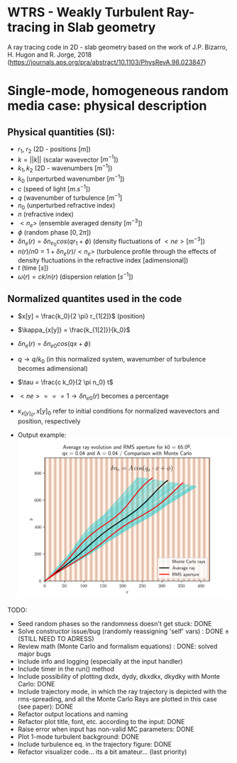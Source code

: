 # WTRS - Weakly Turbulent Ray-tracing in Slab geometry
A ray tracing code in 2D - slab geometry based on the work of J.P. Bizarro, H. Hugon and R. Jorge, 2018 (https://journals.aps.org/pra/abstract/10.1103/PhysRevA.98.023847)

# Single-mode, homogeneous random media case: physical description

## Physical quantities (SI): 
- $r_1$, $r_2$ (2D - positions $[m]$)
- $k = ||k||$ (scalar wavevector $[m^{-1}]$)
- $k_1, k_2$ (2D - wavenumbers $[m^{-1}]$)
- $k_0$ (unperturbed wavenumber $[m^{-1}]$)
- $c$ (speed of light $[m.s^{-1}]$) 
- $q$ (wavenumber of turbulence $[m^{-1}]$
- $n_0$ (unperturbed refractive index)
- $n$ (refractive index)
- $< n_e >$ (ensemble averaged density $[m^{-3}]$)
- $\phi$ (random phase $[0, 2 \pi]$)
- $\delta n_e (r) = \delta n_{e_0} cos(q r_1 + \phi)$  (density fluctuations of $< ne > [m^{-3}]$)
- $n(r)/n0 = 1 + \delta n_e(r)/<n_e>$ (turbulence profile through the effects of density fluctuations in the refractive index [adimensional])
- $t$ (time $[s]$)
- $\omega(r) = c k /n(r)$ (dispersion relation $[s^{-1}]$)

## Normalized quantites used in the code
- $x[y] = \frac{k_0}{2 \pi} r_{1[2]}$ (position)
- $\kappa_{x[y]} = \frac{k_{1[2]}}{k_0}$
- $\delta n_e (r) = \delta n_{e0} cos(q x + \phi)$
- $q \rightarrow q/k_0$ (in this normalized system, wavenumber of turbulence becomes adimensional)
- $\tau = \frac{c k_0}{2 \pi n_0} t$
- $< ne > === 1 \rightarrow  \delta n_{e0} (r)$ becomes a percentage 
- $\kappa_{x[y]_0}, x[y]_0$ refer to initial conditions for normalized wavevectors and position, respectively 

- Output example:
![](.README_images/65.0_trajectories.png)



TODO:
- Seed random phases so the randomness doesn't get stuck: DONE
- Solve constructor issue/bug (randomly reassigning 'self' vars) : DONE ± (STILL NEED TO ADRESS)
- Review math (Monte Carlo and formalism equations) : DONE: solved major bugs
- Include info and logging (especially at the input handler)
- Include timer in the run() method
- Include possibility of plotting dxdx, dydy, dkxdkx, dkydky with Monte Carlo: DONE
- Include trajectory mode, in which the ray trajectory is depicted with the rms-spreading,
 and all the Monte Carlo Rays are plotted in this case (see paper): DONE
- Refactor output locations and naming
- Refactor plot title, font, etc. according to the input: DONE
- Raise error when input has non-valid MC parameters: DONE
- Plot 1-mode turbulent background: DONE
- Include turbulence eq. in the trajectory figure: DONE
- Refactor visualizer code... its a bit amateur... (last priority)
